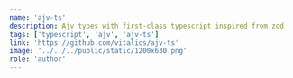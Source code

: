 ```yaml
---
name: 'ajv-ts'
description: Ajv types with first-class typescript inspired from zod
tags: ['typescript', 'ajv', 'ajv-ts']
link: 'https://github.com/vitalics/ajv-ts'
image: '../../../public/static/1200x630.png'
role: 'author'
---
```

